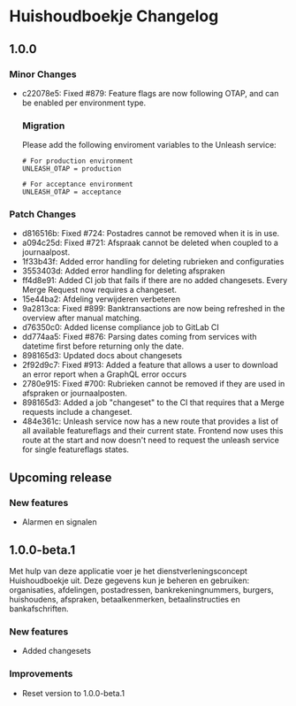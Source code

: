 # Huishoudboekje Changelog

## 1.0.0

### Minor Changes

- c22078e5: Fixed #879: Feature flags are now following OTAP, and can be enabled per environment type.

  ### Migration

  Please add the following enviroment variables to the Unleash service:

  ```shell
  # For production environment
  UNLEASH_OTAP = production

  # For acceptance environment
  UNLEASH_OTAP = acceptance
  ```

### Patch Changes

- d816516b: Fixed #724: Postadres cannot be removed when it is in use.
- a094c25d: Fixed #721: Afspraak cannot be deleted when coupled to a journaalpost.
- 1f33b43f: Added error handling for deleting rubrieken and configuraties
- 3553403d: Added error handling for deleting afspraken
- ff4d8e91: Added CI job that fails if there are no added changesets. Every Merge Request now requires a changeset.
- 15e44ba2: Afdeling verwijderen verbeteren
- 9a2813ca: Fixed #899: Banktransactions are now being refreshed in the overview after manual matching.
- d76350c0: Added license compliance job to GitLab CI
- dd774aa5: Fixed #876: Parsing dates coming from services with datetime first before returning only the date.
- 898165d3: Updated docs about changesets
- 2f92d9c7: Fixed #913: Added a feature that allows a user to download an error report when a GraphQL error occurs
- 2780e915: Fixed #700: Rubrieken cannot be removed if they are used in afspraken or journaalposten.
- 898165d3: Added a job "changeset" to the CI that requires that a Merge requests include a changeset.
- 484e361c: Unleash service now has a new route that provides a list of all available featureflags and their current state. Frontend now uses this route at the start and now doesn't need to request the unleash service for single featureflags states.

## Upcoming release

### New features

- Alarmen en signalen

## 1.0.0-beta.1

Met hulp van deze applicatie voer je het dienstverleningsconcept Huishoudboekje uit. Deze gegevens kun je beheren en gebruiken: organisaties, afdelingen, postadressen, bankrekeningnummers, burgers, huishoudens, afspraken, betaalkenmerken, betaalinstructies en bankafschriften.

### New features

- Added changesets

### Improvements

- Reset version to 1.0.0-beta.1
